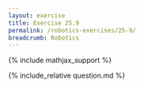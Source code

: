 ```yaml
---
layout: exercise
title: Exercise 25.9
permalink: /robotics-exercises/25-9/
breadcrumb: Robotics
---
```


{% include mathjax_support %}

<div><i class="arrow-up loader" data-chapter="robotics-exercises" data-exercise="ex_9" data-rating="0"></i></div>
{% include_relative question.md %}
